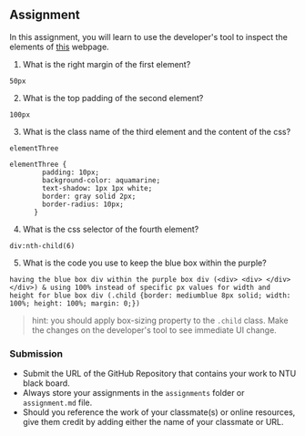 ## Assignment

In this assignment, you will learn to use the developer's tool to inspect the elements of [this](https://nznznh.csb.app/) webpage.

1. What is the right margin of the first element? 
```
50px
```

2. What is the top padding of the second element?
```
100px
```

3. What is the class name of the third element and the content of the css?
```
elementThree

elementThree {
        padding: 10px;
        background-color: aquamarine;
        text-shadow: 1px 1px white;
        border: gray solid 2px;
        border-radius: 10px;
      }

```

4. What is the css selector of the fourth element?
```
div:nth-child(6)
```

5. What is the code you use to keep the blue box within the purple?
```
having the blue box div within the purple box div (<div> <div> </div> </div>) & using 100% instead of specific px values for width and height for blue box div (.child {border: mediumblue 8px solid; width: 100%; height: 100%; margin: 0;})
```

> hint: you should apply box-sizing property to the `.child` class. Make the changes on the developer's tool to see immediate UI change.



### Submission 

- Submit the URL of the GitHub Repository that contains your work to NTU black board.
- Always store your assignments in the `assignments` folder or `assignment.md` file.
- Should you reference the work of your classmate(s) or online resources, give them credit by adding either the name of your classmate or URL. 
